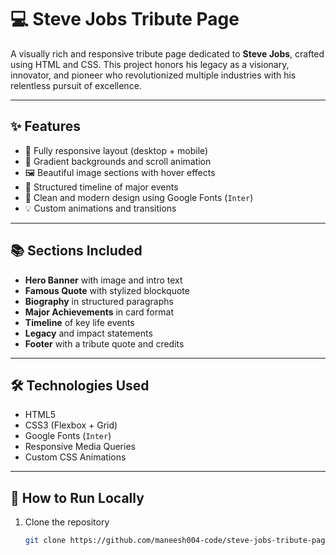 # 💻 Steve Jobs Tribute Page

A visually rich and responsive tribute page dedicated to **Steve Jobs**, crafted using HTML and CSS. This project honors his legacy as a visionary, innovator, and pioneer who revolutionized multiple industries with his relentless pursuit of excellence.

---

## ✨ Features

- 📱 Fully responsive layout (desktop + mobile)
- 🎨 Gradient backgrounds and scroll animation
- 🖼️ Beautiful image sections with hover effects
- 🧾 Structured timeline of major events
- 🎯 Clean and modern design using Google Fonts (`Inter`)
- 💡 Custom animations and transitions

---

## 📚 Sections Included

- **Hero Banner** with image and intro text
- **Famous Quote** with stylized blockquote
- **Biography** in structured paragraphs
- **Major Achievements** in card format
- **Timeline** of key life events
- **Legacy** and impact statements
- **Footer** with a tribute quote and credits

---

## 🛠️ Technologies Used

- HTML5  
- CSS3 (Flexbox + Grid)  
- Google Fonts (`Inter`)  
- Responsive Media Queries  
- Custom CSS Animations  

---

## 🚀 How to Run Locally

1. Clone the repository
   ```bash
   git clone https://github.com/maneesh004-code/steve-jobs-tribute-page.git
